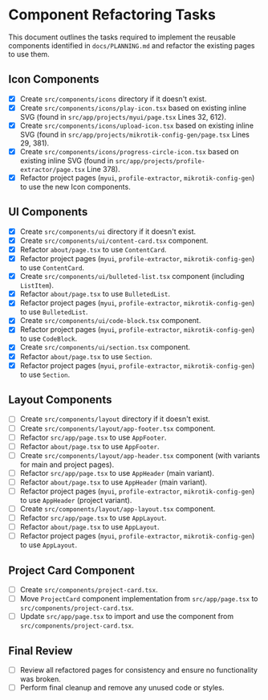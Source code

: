 # Component Refactoring Tasks

This document outlines the tasks required to implement the reusable components identified in `docs/PLANNING.md` and refactor the existing pages to use them.

## Icon Components

- [x] Create `src/components/icons` directory if it doesn't exist.
- [x] Create `src/components/icons/play-icon.tsx` based on existing inline SVG (found in `src/app/projects/myui/page.tsx` Lines 32, 612).
- [x] Create `src/components/icons/upload-icon.tsx` based on existing inline SVG (found in `src/app/projects/mikrotik-config-gen/page.tsx` Lines 29, 381).
- [x] Create `src/components/icons/progress-circle-icon.tsx` based on existing inline SVG (found in `src/app/projects/profile-extractor/page.tsx` Line 378).
- [x] Refactor project pages (`myui`, `profile-extractor`, `mikrotik-config-gen`) to use the new Icon components.

## UI Components

- [x] Create `src/components/ui` directory if it doesn't exist.
- [x] Create `src/components/ui/content-card.tsx` component.
- [x] Refactor `about/page.tsx` to use `ContentCard`.
- [x] Refactor project pages (`myui`, `profile-extractor`, `mikrotik-config-gen`) to use `ContentCard`.
- [x] Create `src/components/ui/bulleted-list.tsx` component (including `ListItem`).
- [x] Refactor `about/page.tsx` to use `BulletedList`.
- [x] Refactor project pages (`myui`, `profile-extractor`, `mikrotik-config-gen`) to use `BulletedList`.
- [x] Create `src/components/ui/code-block.tsx` component.
- [x] Refactor project pages (`myui`, `profile-extractor`, `mikrotik-config-gen`) to use `CodeBlock`.
- [x] Create `src/components/ui/section.tsx` component.
- [x] Refactor `about/page.tsx` to use `Section`.
- [x] Refactor project pages (`myui`, `profile-extractor`, `mikrotik-config-gen`) to use `Section`.

## Layout Components

- [ ] Create `src/components/layout` directory if it doesn't exist.
- [ ] Create `src/components/layout/app-footer.tsx` component.
- [ ] Refactor `src/app/page.tsx` to use `AppFooter`.
- [ ] Refactor `about/page.tsx` to use `AppFooter`.
- [ ] Create `src/components/layout/app-header.tsx` component (with variants for main and project pages).
- [ ] Refactor `src/app/page.tsx` to use `AppHeader` (main variant).
- [ ] Refactor `about/page.tsx` to use `AppHeader` (main variant).
- [ ] Refactor project pages (`myui`, `profile-extractor`, `mikrotik-config-gen`) to use `AppHeader` (project variant).
- [ ] Create `src/components/layout/app-layout.tsx` component.
- [ ] Refactor `src/app/page.tsx` to use `AppLayout`.
- [ ] Refactor `about/page.tsx` to use `AppLayout`.
- [ ] Refactor project pages (`myui`, `profile-extractor`, `mikrotik-config-gen`) to use `AppLayout`.

## Project Card Component

- [ ] Create `src/components/project-card.tsx`.
- [ ] Move `ProjectCard` component implementation from `src/app/page.tsx` to `src/components/project-card.tsx`.
- [ ] Update `src/app/page.tsx` to import and use the component from `src/components/project-card.tsx`.

## Final Review

- [ ] Review all refactored pages for consistency and ensure no functionality was broken.
- [ ] Perform final cleanup and remove any unused code or styles.
